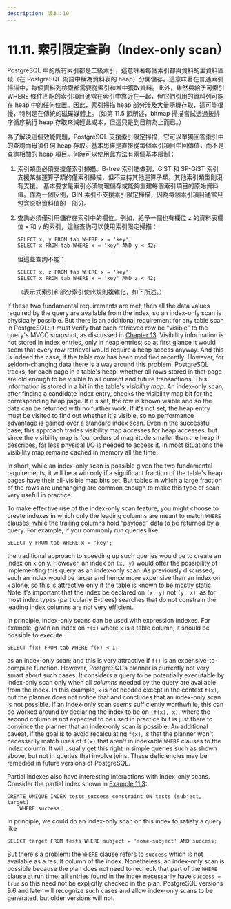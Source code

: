 ```yaml
---
description: 版本：10
---
```


# 11.11. 索引限定查詢（Index-only scan）

PostgreSQL 中的所有索引都是二級索引，這意味著每個索引都與資料的主資料區域（在 PostgreSQL 術語中稱為資料表的 heap）分開儲存。這意味著在普通索引掃描中，每個資料列檢索都需要從索引和堆中獲取資料。此外，雖然與給予可索引 WHERE 條件匹配的索引項目通常在索引中靠近在一起，但它們引用的資料列可能在 heap 中的任何位置。因此，索引掃描 heap 部分涉及大量隨機存取，這可能很慢，特別是在傳統的磁碟媒體上。（如第 11.5 節所述，bitmap 掃描嘗試透過按排序循序執行 heap 存取來減輕此成本，但這只是到目前為止而已。）

為了解決這個效能問題，PostgreSQL 支援索引限定掃描，它可以單獨回答索引中的查詢而毋須任何 heap 存取。基本思維是直接從每個索引項目中回傳值，而不是查詢相關的 heap 項目。何時可以使用此方法有兩個基本限制：

1. 索引類型必須支援僅索引掃描。B-tree 索引能做到，GiST 和 SP-GiST 索引支援某些運算子類的僅索引掃描，但不支持其他運算子類。其他索引類型則沒有支援。 基本要求是索引必須物理儲存或能夠重建每個索引項目的原始資料值。作為一個反例，GIN 索引不支援索引限定掃描，因為每個索引項目通常只包含原始資料值的一部分。
2. 查詢必須僅引用儲存在索引中的欄位。例如，給予一個也有欄位 z 的資料表欄位 x 和 y 的索引，這些查詢可以使用索引限定掃描：

   ```text
   SELECT x, y FROM tab WHERE x = 'key';
   SELECT x FROM tab WHERE x = 'key' AND y < 42;
   ```

   但這些查詢不能：

   ```text
   SELECT x, z FROM tab WHERE x = 'key';
   SELECT x FROM tab WHERE x = 'key' AND z < 42;
   ```

   （表示式索引和部分索引使此規則複雜化，如下所述。）

If these two fundamental requirements are met, then all the data values required by the query are available from the index, so an index-only scan is physically possible. But there is an additional requirement for any table scan in PostgreSQL: it must verify that each retrieved row be “visible” to the query's MVCC snapshot, as discussed in [Chapter 13](https://www.postgresql.org/docs/10/static/mvcc.html). Visibility information is not stored in index entries, only in heap entries; so at first glance it would seem that every row retrieval would require a heap access anyway. And this is indeed the case, if the table row has been modified recently. However, for seldom-changing data there is a way around this problem. PostgreSQL tracks, for each page in a table's heap, whether all rows stored in that page are old enough to be visible to all current and future transactions. This information is stored in a bit in the table's _visibility map_. An index-only scan, after finding a candidate index entry, checks the visibility map bit for the corresponding heap page. If it's set, the row is known visible and so the data can be returned with no further work. If it's not set, the heap entry must be visited to find out whether it's visible, so no performance advantage is gained over a standard index scan. Even in the successful case, this approach trades visibility map accesses for heap accesses; but since the visibility map is four orders of magnitude smaller than the heap it describes, far less physical I/O is needed to access it. In most situations the visibility map remains cached in memory all the time.

In short, while an index-only scan is possible given the two fundamental requirements, it will be a win only if a significant fraction of the table's heap pages have their all-visible map bits set. But tables in which a large fraction of the rows are unchanging are common enough to make this type of scan very useful in practice.

To make effective use of the index-only scan feature, you might choose to create indexes in which only the leading columns are meant to match `WHERE` clauses, while the trailing columns hold “payload” data to be returned by a query. For example, if you commonly run queries like

```text
SELECT y FROM tab WHERE x = 'key';
```

the traditional approach to speeding up such queries would be to create an index on `x` only. However, an index on `(x, y)` would offer the possibility of implementing this query as an index-only scan. As previously discussed, such an index would be larger and hence more expensive than an index on `x` alone, so this is attractive only if the table is known to be mostly static. Note it's important that the index be declared on `(x, y)` not `(y, x)`, as for most index types \(particularly B-trees\) searches that do not constrain the leading index columns are not very efficient.

In principle, index-only scans can be used with expression indexes. For example, given an index on `f(x)` where `x` is a table column, it should be possible to execute

```text
SELECT f(x) FROM tab WHERE f(x) < 1;
```

as an index-only scan; and this is very attractive if `f()` is an expensive-to-compute function. However, PostgreSQL's planner is currently not very smart about such cases. It considers a query to be potentially executable by index-only scan only when all _columns_ needed by the query are available from the index. In this example, `x` is not needed except in the context `f(x)`, but the planner does not notice that and concludes that an index-only scan is not possible. If an index-only scan seems sufficiently worthwhile, this can be worked around by declaring the index to be on `(f(x), x)`, where the second column is not expected to be used in practice but is just there to convince the planner that an index-only scan is possible. An additional caveat, if the goal is to avoid recalculating `f(x)`, is that the planner won't necessarily match uses of `f(x)` that aren't in indexable `WHERE` clauses to the index column. It will usually get this right in simple queries such as shown above, but not in queries that involve joins. These deficiencies may be remedied in future versions of PostgreSQL.

Partial indexes also have interesting interactions with index-only scans. Consider the partial index shown in [Example 11.3](https://www.postgresql.org/docs/10/static/indexes-partial.html#INDEXES-PARTIAL-EX3):

```text
CREATE UNIQUE INDEX tests_success_constraint ON tests (subject, target)
    WHERE success;
```

In principle, we could do an index-only scan on this index to satisfy a query like

```text
SELECT target FROM tests WHERE subject = 'some-subject' AND success;
```

But there's a problem: the `WHERE` clause refers to `success` which is not available as a result column of the index. Nonetheless, an index-only scan is possible because the plan does not need to recheck that part of the `WHERE` clause at run time: all entries found in the index necessarily have `success = true` so this need not be explicitly checked in the plan. PostgreSQL versions 9.6 and later will recognize such cases and allow index-only scans to be generated, but older versions will not.

